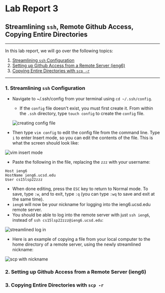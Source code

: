 # Lab Report 3
## Streamlining `ssh`, Remote Github Access, Copying Entire Directories
--- 
In this lab report, we will go over the following topics:
1. [Streamlining `ssh` Configuration](#part1)
2. [Setting up Github Access from a Remote Server (ieng6)](#part2)
3. [Copying Entire Directories with `scp -r`](#part3)

---
### 1. Streamlining `ssh` Configuration<a name="part1"></a>
* Navigate to ~/.ssh/config from your terminal using `cd ~/.ssh/config`.
    * If the `config` file doesn't exist, you must first create it. From within the `.ssh` directory, type `touch config` to create the `config` file.

    ![creating config file](https://user-images.githubusercontent.com/103291789/167241506-03ddbc02-8b8b-45c3-8c0c-dbfc24edba85.jpeg)

* Then type `vim config` to edit the config file from the command line. Type `i` to enter Insert mode, so you can edit the contents of the file. This is what the screen should look like:

![vim insert mode](https://user-images.githubusercontent.com/103291789/167241551-dd932f35-c9fd-4ce4-8e89-a414e958a181.jpeg)


* Paste the following in the file, replacing the `zzz` with your username:
```
Host ieng6
HostName ieng6.ucsd.edu
User cs15lsp22zzz
```

* When done editing, press the `ESC` key to return to Normal mode. To save, type `:w`, and to exit, type `:q` (you can type `:wq` to save and exit at the same time). 
* `ieng6` will now be your nickname for logging into the ieng6.ucsd.edu remote server.
* You should be able to log into the remote server with just `ssh ieng6`, instead of `ssh cs15lsp22zzz@ieng6.ucsd.edu`:

![streamlined log in](https://user-images.githubusercontent.com/103291789/167241587-19c819be-b8ac-4052-9ce4-6b46cca957b7.jpeg)


* Here is an example of copying a file from your local computer to the home directory of a remote server, using the newly streamlined nickname:

![scp with nickname](https://user-images.githubusercontent.com/103291789/167241598-67e3b831-57d0-4344-b0e1-c59949ee1b02.jpeg)

### 2. Setting up Github Access from a Remote Server (ieng6)<a name="part2"></a>



### 3. Copying Entire Directories with `scp -r`<a name="part3"></a>
